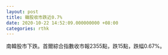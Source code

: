 ```yaml
---
layout: post
title: 韓股收市跌近0.7%
date: 2020-10-22 14:52:09.000000000 +08:00
categories: rthk
---
```


南韓股市下跌。首爾綜合指數收市報2355點，跌15點，跌幅0.67%。
